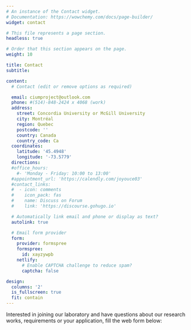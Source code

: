 ```yaml
---
# An instance of the Contact widget.
# Documentation: https://wowchemy.com/docs/page-builder/
widget: contact

# This file represents a page section.
headless: true

# Order that this section appears on the page.
weight: 10

title: Contact
subtitle:

content:
  # Contact (edit or remove options as required)

  email: ciumproject@outlook.com
  phone: #(514)-848-2424 x 4068 (work)
  address:
    street: Concordia University or McGill University
    city: Montréal
    region: Quebec
    postcode: ''
    country: Canada
    country_code: Ca
  coordinates:
    latitude: '45.4948'
    longitude: '-73.5779'
  directions:
  #office_hours:
    #- 'Monday - Friday: 10:00 to 13:00'
  #appointment_url: 'https://calendly.com/joyouce03'
  #contact_links:
  #  - icon: comments
  #    icon_pack: fas
  #    name: Discuss on Forum
  #    link: 'https://discourse.gohugo.io'

  # Automatically link email and phone or display as text?
  autolink: true

  # Email form provider
  form:
    provider: formspree
    formspree:
      id: xayzywpb
    netlify:
      # Enable CAPTCHA challenge to reduce spam?
      captcha: false

design:
  columns: '2'
  is_fullscreen: true
  fit: contain
---
```


Interested in joining our laboratory and have questions about our research works, requirements or your application, fill the web form below: